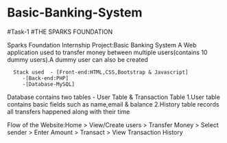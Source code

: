 # Basic-Banking-System
#Task-1 #THE SPARKS FOUNDATION


Sparks Foundation Internship Project:Basic Banking System 
A Web application used to transfer money between multiple  users(contains 10 dummy users).A dummy user can also be created 

      Stack used  - [Front-end:HTML,CSS,Bootstrap & Javascript]
	 	 -[Back-end:PHP]
	  	 -[Database-MySQL]
Database contains two tables - User Table & Transaction Table 
	1.User table contains basic fields such as name,email & balance
	2.History table records all transfers happened along with their time

Flow of the Website:Home  > View/Create users > Transfer Money > Select sender > 		           Enter Amount  > Transact > View Transaction History 

